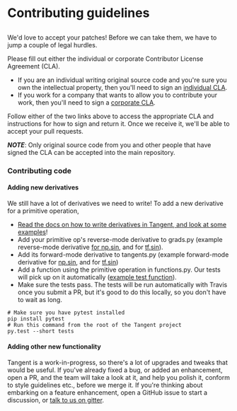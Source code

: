 # Contributing guidelines

## 

### 

We'd love to accept your patches! Before we can take them, we have to jump a couple of legal hurdles.

Please fill out either the individual or corporate Contributor License Agreement (CLA).

  * If you are an individual writing original source code and you're sure you own the intellectual property, then you'll need to sign an [individual CLA](http://code.google.com/legal/individual-cla-v1.0.html).
  * If you work for a company that wants to allow you to contribute your work, then you'll need to sign a [corporate CLA](http://code.google.com/legal/corporate-cla-v1.0.html).

Follow either of the two links above to access the appropriate CLA and instructions for how to sign and return it. Once we receive it, we'll be able to accept your pull requests.

***NOTE***: Only original source code from you and other people that have signed the CLA can be accepted into the main repository.

### Contributing code

#### Adding new derivatives

We still have a lot of derivatives we need to write! To add a new derivative for a primitive operation,

- [Read the docs on how to write derivatives in Tangent, and look at some examples](https://github.com/google/tangent/blob/7bf4eaffd646a5906aa15a852f117833d37fb09a/tangent/grads.py#L14-L33)!
- Add your primitive op's reverse-mode derivative to grads.py (example reverse-mode derivative [for np.sin](https://github.com/google/tangent/blob/7bf4eaffd646a5906aa15a852f117833d37fb09a/tangent/grads.py#L230-L232), and for [tf.sin](https://github.com/google/tangent/blob/7bf4eaffd646a5906aa15a852f117833d37fb09a/tangent/tf_extensions.py#L183-L185)).
- Add its forward-mode derivative to tangents.py (example forward-mode derivative for [np.sin](https://github.com/google/tangent/blob/7bf4eaffd646a5906aa15a852f117833d37fb09a/tangent/tangents.py#L144-L146), and for [tf.sin](https://github.com/google/tangent/blob/7bf4eaffd646a5906aa15a852f117833d37fb09a/tangent/tf_extensions.py#L344-L346))
- Add a function using the primitive operation in functions.py. Our tests will pick up on it automatically ([example test function](https://github.com/google/tangent/blob/7bf4eaffd646a5906aa15a852f117833d37fb09a/tests/functions.py#L406-L407)).
- Make sure the tests pass. The tests will be run automatically with Travis once you submit a PR, but it's good to do this locally, so you don't have to wait as long.
```
# Make sure you have pytest installed
pip install pytest
# Run this command from the root of the Tangent project
py.test --short tests
```

#### Adding other new functionality

Tangent is a work-in-progress, so there's a lot of upgrades and tweaks that would be useful. If you've already fixed a bug, or added an enhancement, open a PR, and the team will take a look at it, and help you polish it, conform to style guidelines etc., before we merge it. If you're thinking about embarking on a feature enhancement, open a GitHub issue to start a discussion, or [talk to us on gitter](https://gitter.im/google/tangent).
